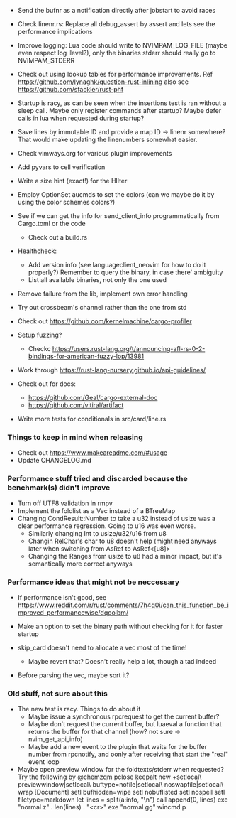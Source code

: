 * Send the bufnr as a notification directly after jobstart to avoid races

* Check linenr.rs: Replace all debug_assert by assert and lets see the performance implications

* Improve logging: Lua code should write to NVIMPAM_LOG_FILE (maybe even respect log llevel?), only the binaries stderr should really go to NVIMPAM_STDERR

* Check out using lookup tables for performance improvements. Ref https://github.com/lynaghk/question-rust-inlining also see https://github.com/sfackler/rust-phf

* Startup is racy, as can be seen when the insertions test is ran without a sleep call. Maybe only register commands after startup? Maybe defer calls in lua when requested during startup?

* Save lines by immutable ID and provide a map ID -> linenr somewhere? That
  would make updating the linenumbers somewhat easier.

* Check vimways.org for various plugin improvements

* Add pyvars to cell verification

* Write a size hint (exact!) for the HlIter

* Employ OptionSet aucmds to set the colors (can we maybe do it by using the color schemes colors?)

* See if we can get the info for send_client_info programmatically from Cargo.toml
  or the code
  * Check out a build.rs

* Healthcheck:
  * Add version info (see languageclient_neovim for how to do it properly?) Remember to 
    query the binary, in case there' ambiguity
  * List all available binaries, not only the one used 

* Remove failure from the lib, implement own error handling

* Try out crossbeam's channel rather than the one from std

* Check out https://github.com/kernelmachine/cargo-profiler

* Setup fuzzing?
  * Checkc https://users.rust-lang.org/t/announcing-afl-rs-0-2-bindings-for-american-fuzzy-lop/13981

* Work through https://rust-lang-nursery.github.io/api-guidelines/

* Check out for docs:
  * https://github.com/Geal/cargo-external-doc
  * https://github.com/vitiral/artifact

* Write more tests for conditionals in src/card/line.rs

### Things to keep in mind when releasing

* Check out https://www.makeareadme.com/#usage
* Update CHANGELOG.md

### Performance stuff tried and discarded because the benchmark(s) didn't improve

* Turn off UTF8 validation in rmpv
* Implement the foldlist as a Vec instead of a BTreeMap
* Changing CondResult::Number to take a u32 instead of usize was a clear
  performance regression. Going to u16 was even worse.
  * Similarly changing Int to usize/u32/u16 from u8
  * Changin RelChar's char to u8 doesn't help (might need anyways later when switching
    from AsRef<str> to AsRef<[u8]>
  * Changing the Ranges from usize to u8 had a minor impact, but it's semantically
    more correct anyways

### Performance ideas that might not be neccessary
* If performance isn't good, see 
  https://www.reddit.com/r/rust/comments/7h4q0i/can_this_function_be_improved_performancewise/dqoolbm/

* Make an option to set the binary path without checking for it for faster startup

* skip_card doesn't need to allocate a vec most of the time!
  * Maybe revert that? Doesn't really help a lot, though a tad indeed

* Before parsing the vec, maybe sort it?

### Old stuff, not sure about this
* The new test is racy. Things to do about it
  * Maybe issue a synchronous rpcrequest to get the current buffer?
  * Maybe don't request the current buffer, but luaeval a function that returns
    the buffer for that channel (how? not sure -> nvim_get_api_info)
  * Maybe add a new event to the plugin that waits for the buffer number from
    rpcnotify, and oonly after receiving that start the "real" event loop
* Maybe open preview window for the foldtexts/stderr when requested?
  Try the following by @chemzqm
    pclose
    keepalt new +setlocal\ previewwindow|setlocal\ buftype=nofile|setlocal\ noswapfile|setlocal\ wrap [Document]
    setl bufhidden=wipe
    setl nobuflisted
    setl nospell
    setl filetype=markdown
    let lines = split(a:info, "\n")
    call append(0, lines)
    exe "normal z" . len(lines) . "\<cr>"
    exe "normal gg"
    wincmd p
